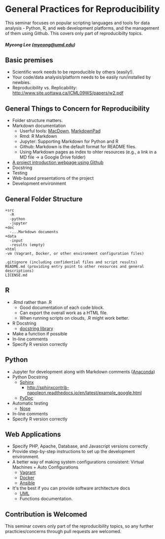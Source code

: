 General Practices for Reproducibility
==========
This seminar focuses on popular scripting languages and tools for data analysis - Python, R, and web development platforms, and the management of them using Github. This covers only part of reproducibilty topics. 
##### Myeong Lee (myeong@umd.edu)


## Basic premises
* Scientific work needs to be reproducible by others (easily!).
* Your code/data analysis/platform needs to be easily run/installed by newbies. 
* Reproducibility vs. Replicability: http://www.site.uottawa.ca/ICML09WS/papers/w2.pdf


## General Things to Concern for Reproducibility
* Folder structure matters.
* Markdown documentation
	- Userful tools: [MacDown](https://macdown.uranusjr.com/), [MarkdownPad](http://markdownpad.com/)
	- Rmd: R Markdown
	- Jupyter: Supporting Markdown for Python and R
	- Github: Markdown is the default format for README files.
	- Using Markdown pages as index to ohter resources (e.g., a link in a MD file -> a Google Drive folder)
* [A project introduction webpage using Github](https://pages.github.com/)
* Docstring
* Testing
* Web-based presentations of the project
* Development environment


## General Folder Structure
```
+src
  -R
  -python
  -jupyter	
+doc
  -...Markdown documents
+data
  -input
  -results (empty)
+html
-vm (Vagrant, Docker, or other environment configuration files)

.gitignore (including confidential files and script results)
README.md (providing entry point to other resources and general descriptions)
LICENSE.md
```


## R
* .Rmd rather than .R
	- Good documentation of each code block.
	- Can export the overall work as a HTML file.
	- When running scripts on clouds, .R might work better.
* R Docstring
	- [docstring library](https://github.com/dasonk/docstring)
* Make a function if possible
* In-line comments
* Specify R version correctly


## Python
* Jupyter for development along with Markdown comments ([Anaconda](https://www.continuum.io/downloads))
* Python Docstring
	- [Sphinx](http://www.sphinx-doc.org/en/stable/)
		- http://sphinxcontrib-napoleon.readthedocs.io/en/latest/example_google.html
	- [PyDoc](https://docs.python.org/2/library/pydoc.html)
* Automatic testing
	- [Nose](http://nose.readthedocs.io/en/latest/)
* In-line comments
* Specify R version correctly


## Web Applications
* Specify PHP, Apache, Database, and Javascript versions correctly
* Provide step-by-step instructions to set up the development environment.
* A better way of making system configurations consistent: Virtual Machines + Auto Configurations
	- [Vagrant](https://www.vagrantup.com/)
	- [Docker](https://www.docker.com/)
	- [Ansible](https://github.com/ansible/ansible)
* It's the best if you can provide software architecture docs
	- [UML](https://en.wikipedia.org/wiki/Unified_Modeling_Language)
	- Functions documentation.


## Contribution is Welcomed
This seminar covers only part of the reproducibility topics, so any further practicies/concerns through pull requests are welcomed.
